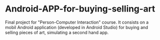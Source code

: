 # Android-APP-for-buying-selling-art
Final project for "Person-Computer Interaction" course. It consists on a mobil Android application (developed in Android Studio) for buying and selling pieces of art, simulating a second hand app.
